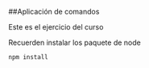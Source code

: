 ##Aplicación de comandos

Este es el ejercicio del curso 

Recuerden instalar los paquete de node 

````
npm install
````